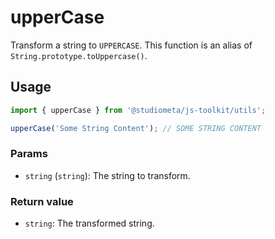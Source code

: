 # upperCase

Transform a string to `UPPERCASE`. This function is an alias of `String.prototype.toUppercase()`.

## Usage

```js
import { upperCase } from '@studiometa/js-toolkit/utils';

upperCase('Some String Content'); // SOME STRING CONTENT
```

### Params

- `string` (`string`): The string to transform.

### Return value

- `string`: The transformed string.
